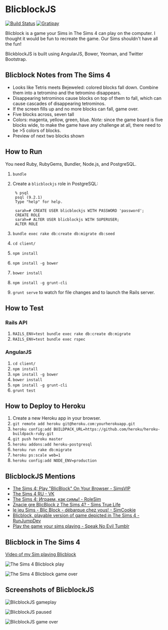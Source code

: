 # BlicblockJS

[![Build Status](https://semaphoreapp.com/api/v1/projects/75327b8f-13a9-49f0-9b0c-950db2a63f36/261416/shields_badge.svg)](https://semaphoreapp.com/cheshire137/blicblock-js) [![Gratipay](http://img.shields.io/badge/gratipay-SarahVessels-brightgreen.svg)](https://gratipay.com/SarahVessels)

Blicblock is a game your Sims in The Sims 4 can play on the computer. I thought
it would be fun to recreate the game. Our Sims shouldn't have all the fun!

BlickblockJS is built using AngularJS, Bower, Yeoman, and Twitter Bootstrap.

## Blicblock Notes from The Sims 4

- Looks like Tetris meets Bejeweled: colored blocks fall down. Combine them into a tetromino and the tetromino disappears.
- Disappearing tetrominos cause blocks on top of them to fall, which can cause cascades of disappearing tetrominos.
- If the screen fills up and no more blocks can fall, game over.
- Five blocks across, seven tall
- Colors: magenta, yellow, green, blue. *Note:* since the game board is five blocks wide, to make the game have any challenge at all, there need to be >5 colors of blocks.
- Preview of next two blocks shown

## How to Run

You need Ruby, RubyGems, Bundler, Node.js, and PostgreSQL.

1. `bundle`
1. Create a `blicblockjs` role in PostgreSQL:

        % psql
        psql (9.2.1)
        Type "help" for help.

        sarah=# CREATE USER blicblockjs WITH PASSWORD 'password';
        CREATE ROLE
        sarah=# ALTER USER blicblockjs WITH SUPERUSER;
        ALTER ROLE

1. `bundle exec rake db:create db:migrate db:seed`
1. `cd client/`
1. `npm install`
1. `npm install -g bower`
1. `bower install`
1. `npm install -g grunt-cli`
1. `grunt serve` to watch for file changes and to launch the Rails server.

## How to Test

### Rails API

1. `RAILS_ENV=test bundle exec rake db:create db:migrate`
1. `RAILS_ENV=test bundle exec rspec`

### AngularJS

1. `cd client/`
1. `npm install`
1. `npm install -g bower`
1. `bower install`
1. `npm install -g grunt-cli`
1. `grunt test`

## How to Deploy to Heroku

1. Create a new Heroku app in your browser.
1. `git remote add heroku git@heroku.com:yourherokuapp.git`
1. `heroku config:add BUILDPACK_URL=https://github.com/heroku/heroku-buildpack-ruby.git`
1. `git push heroku master`
1. `heroku addons:add heroku-postgresql`
1. `heroku run rake db:migrate`
1. `heroku ps:scale web=1`
1. `heroku config:add NODE_ENV=production`

## BlicblockJS Mentions

- [The Sims 4: Play "BlicBlock" On Your Browser - SimsVIP](http://simsvip.com/2014/10/03/the-sims-4-play-blicblock-on-your-browser/)
- [The Sims 4 RU - VK](http://vk.com/thesims4ru?w=wall-31385407_119374)
- [The Sims 4: Играем, как симы! - RoleSim](http://rolesim.com/news/sims-4-igraem-kak-simy)
- [Znacie grę BlicBlock z The Sims 4? - Sims True Life](http://simstruelife.pl/News:Znacie_gre_BlicBlock_z_The_Sims_4_04.10.14)
- [le jeu Sims - Blic Block - débarque chez vous! - SimCookie](http://www.simcookie.com/2014/10/06/jeu-sims-blic-block-debarque-chez/)
- [Blicblock, playable version of game depicted in The Sims 4 - RunJumpDev](https://groups.google.com/forum/m/#!topic/runjumpdev/Wn3W625CG34)
- [Play the game your sims playing - Speak No Evil Tumblr](http://brial-immortelle.tumblr.com/post/99095876514/play-the-game-your-sims-playing-its-amazing)

## Blicblock in The Sims 4

[Video of my Sim playing Blicblock](https://www.youtube.com/watch?v=NEiNfe6uaso)

![The Sims 4 Blicblock play](https://raw.githubusercontent.com/moneypenny/blicblock-js/master/client/app/images/blicblock-screenshot-1.png)

![The Sims 4 Blicblock game over](https://raw.githubusercontent.com/moneypenny/blicblock-js/master/client/app/images/blicblock-screenshot-2.png)

## Screenshots of BlicblockJS

![BlicblockJS gameplay](https://raw.githubusercontent.com/moneypenny/blicblock-js/master/blicblockjs-screenshot-1.png)

![BlicblockJS paused](https://raw.githubusercontent.com/moneypenny/blicblock-js/master/blicblockjs-screenshot-2.png)

![BlicblockJS game over](https://raw.githubusercontent.com/moneypenny/blicblock-js/master/blicblockjs-screenshot-3.png)
